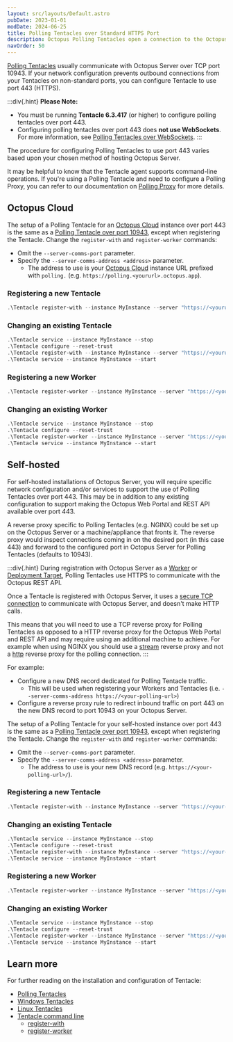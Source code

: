 ```yaml
---
layout: src/layouts/Default.astro
pubDate: 2023-01-01
modDate: 2024-06-25
title: Polling Tentacles over Standard HTTPS Port
description: Octopus Polling Tentacles open a connection to the Octopus Server over port 443 to ask the Server if there is any work to do.
navOrder: 50
---
```


[Polling Tentacles](/docs/infrastructure/deployment-targets/tentacle/tentacle-communication/#polling-tentacles) usually communicate with Octopus Server over TCP port 10943. If your network configuration prevents outbound connections from your Tentacles on non-standard ports, you can configure Tentacle to use port 443 (HTTPS).

:::div{.hint}
**Please Note:**

- You must be running **Tentacle 6.3.417** (or higher) to configure polling tentacles over port 443.
- Configuring polling tentacles over port 443 does **not use WebSockets**. For more information, see [Polling Tentacles over WebSockets](/docs/infrastructure/deployment-targets/tentacle/windows/polling-tentacles-web-sockets).
:::

The procedure for configuring Polling Tentacles to use port 443 varies based upon your chosen method of hosting Octopus Server.

It may be helpful to know that the Tentacle agent supports command-line operations. If you're using a Polling Tentacle and need to configure a Polling Proxy, you can refer to our documentation on [Polling Proxy](docs/octopus-rest-api/tentacle.exe-command-line/polling-proxy) for more details.

## Octopus Cloud

The setup of a Polling Tentacle for an [Octopus Cloud](/docs/octopus-cloud) instance over port 443 is the same as a [Polling Tentacle over port 10943](/docs/infrastructure/deployment-targets/tentacle/tentacle-communication/#polling-tentacles), except when registering the Tentacle. Change the `register-with` and `register-worker` commands:

 - Omit the `--server-comms-port` parameter.
 - Specify the `--server-comms-address <address>` parameter.
   - The address to use is your [Octopus Cloud](/docs/octopus-cloud) instance URL prefixed with `polling.` (e.g. `https://polling.<yoururl>.octopus.app`).

### Registering a new Tentacle

```powershell
.\Tentacle register-with --instance MyInstance --server "https://<yoururl>.octopus.app" --server-comms-address "https://polling.<yoururl>.octopus.app" --comms-style TentacleActive --apiKey "API-YOUR-KEY" --environment "Test" --role "Web"
```

### Changing an existing Tentacle

```powershell
.\Tentacle service --instance MyInstance --stop
.\Tentacle configure --reset-trust
.\Tentacle register-with --instance MyInstance --server "https://<yoururl>.octopus.app" --server-comms-address "https://polling.<yoururl>.octopus.app" --comms-style TentacleActive --apiKey "API-YOUR-KEY" --environment "Test" --role "Web"
.\Tentacle service --instance MyInstance --start
```

### Registering a new Worker
```powershell
.\Tentacle register-worker --instance MyInstance --server "https://<yoururl>.octopus.app" --server-comms-address "https://polling.<yoururl>.octopus.app" --comms-style TentacleActive --apiKey "API-YOUR-KEY" --workerpool MyWorkerPool
```

### Changing an existing Worker
```powershell
.\Tentacle service --instance MyInstance --stop
.\Tentacle configure --reset-trust
.\Tentacle register-worker --instance MyInstance --server "https://<yoururl>.octopus.app" --server-comms-address "https://polling.<yoururl>.octopus.app" --comms-style TentacleActive --apiKey "API-YOUR-KEY" --workerpool MyWorkerPool
.\Tentacle service --instance MyInstance --start
```

## Self-hosted

For self-hosted installations of Octopus Server, you will require specific network configuration and/or services to support the use of Polling Tentacles over port 443. This may be in addition to any existing configuration to support making the Octopus Web Portal and REST API available over port 443. 

A reverse proxy specific to Polling Tentacles (e.g. NGINX) could be set up on the Octopus Server or a machine/appliance that fronts it. The reverse proxy would inspect connections coming in on the desired port (in this case 443) and forward to the configured port in Octopus Server for Polling Tentacles (defaults to 10943).

:::div{.hint}
During registration with Octopus Server as a [Worker](/docs/infrastructure/workers) or [Deployment Target](/docs/infrastructure/deployment-targets), Polling Tentacles use HTTPS to communicate with the Octopus REST API. 

Once a Tentacle is registered with Octopus Server, it uses a [secure TCP connection](/docs/security/octopus-tentacle-communication) to communicate with Octopus Server, and doesn't make HTTP calls. 

This means that you will need to use a TCP reverse proxy for Polling Tentacles as opposed to a HTTP reverse proxy for the Octopus Web Portal and REST API and may require using an additional machine to achieve. For example when using NGINX you should use a [stream](https://docs.nginx.com/nginx/admin-guide/load-balancer/tcp-udp-load-balancer/) reverse proxy and not a [http](https://docs.nginx.com/nginx/admin-guide/load-balancer/http-load-balancer/) reverse proxy for the polling connection.
:::

For example:
- Configure a new DNS record dedicated for Polling Tentacle traffic. 
  - This will be used when registering your Workers and Tentacles (i.e. `--server-comms-address https://<your-polling-url>`) 
- Configure a reverse proxy rule to redirect inbound traffic on port 443 on the new DNS record to port 10943 on your Octopus Server.

The setup of a Polling Tentacle for your self-hosted instance over port 443 is the same as a [Polling Tentacle over port 10943](/docs/infrastructure/deployment-targets/tentacle/tentacle-communication/#polling-tentacles), except when registering the Tentacle. Change the `register-with` and `register-worker` commands:
 - Omit the `--server-comms-port` parameter.
 - Specify the `--server-comms-address <address>` parameter.
   - The address to use is your new DNS record (e.g. `https://<your-polling-url>/`).

### Registering a new Tentacle

```powershell
.\Tentacle register-with --instance MyInstance --server "https://<your-octopus-url>" --server-comms-address "https://<your-polling-url>" --comms-style TentacleActive --apiKey "API-YOUR-KEY" --environment "Test" --role "Web"
```

### Changing an existing Tentacle

```powershell
.\Tentacle service --instance MyInstance --stop
.\Tentacle configure --reset-trust
.\Tentacle register-with --instance MyInstance --server "https://<your-octopus-url>" --server-comms-address "https://<your-polling-url>" --comms-style TentacleActive --apiKey "API-YOUR-KEY" --environment "Test" --role "Web"
.\Tentacle service --instance MyInstance --start
```

### Registering a new Worker
```powershell
.\Tentacle register-worker --instance MyInstance --server "https://<your-octopus-url>" --server-comms-address "https://<your-polling-url>" --comms-style TentacleActive --apiKey "API-YOUR-KEY" --workerpool MyWorkerPool
```

### Changing an existing Worker
```powershell
.\Tentacle service --instance MyInstance --stop
.\Tentacle configure --reset-trust
.\Tentacle register-worker --instance MyInstance --server "https://<your-octopus-url>" --server-comms-address "https://<your-polling-url>" --comms-style TentacleActive --apiKey "API-YOUR-KEY" --workerpool MyWorkerPool
.\Tentacle service --instance MyInstance --start
```

## Learn more

For further reading on the installation and configuration of Tentacle:

- [Polling Tentacles](/docs/infrastructure/deployment-targets/tentacle/tentacle-communication/#polling-tentacles)
- [Windows Tentacles](/docs/infrastructure/deployment-targets/tentacle/windows)
- [Linux Tentacles](/docs/infrastructure/deployment-targets/tentacle/linux)
- [Tentacle command line](/docs/octopus-rest-api/tentacle.exe-command-line)
  - [register-with](/docs/octopus-rest-api/tentacle.exe-command-line/register-with)
  - [register-worker](/docs/octopus-rest-api/tentacle.exe-command-line/register-worker)
